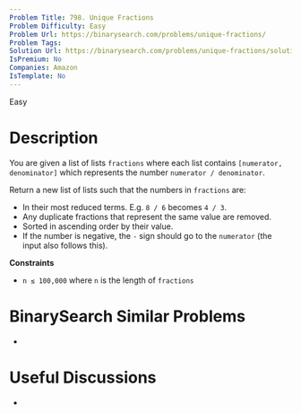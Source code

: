 ```yaml
---
Problem Title: 798. Unique Fractions
Problem Difficulty: Easy
Problem Url: https://binarysearch.com/problems/unique-fractions/
Problem Tags: 
Solution Url: https://binarysearch.com/problems/unique-fractions/solutions/
IsPremium: No
Companies: Amazon
IsTemplate: No
---
```


<span style="color: ;">Easy</span>

# Description

You are given a list of lists `fractions` where each list contains `[numerator, denominator]` which represents the number `numerator / denominator`. 

Return a new list of lists such that the numbers in `fractions` are: 
 - In their most reduced terms. E.g. `8 / 6` becomes `4 / 3`.
 - Any duplicate fractions that represent the same value are removed.
 - Sorted in ascending order by their value.
- If the number is negative, the `-` sign should go to the `numerator` (the input also follows this).

**Constraints**
- `n ≤ 100,000` where `n` is the length of `fractions`

# BinarySearch Similar Problems

- []()

# Useful Discussions

- []()
